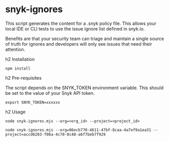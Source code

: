 # snyk-ignores

This script generates the content for a .snyk policy file. This allows your local IDE or CLI tests to use the issue ignore list defined in snyk.io.

Benefits are that your security team can triage and maintain a single source of truth for ignores and developers will only see issues that need their attention.

h2 Installation 

`npm install`

h2 Pre-requisites

The script depends on the SNYK_TOKEN environment variable. This should be set to the value of your Snyk API token.

`export SNYK_TOKEN=xxxxxx`

h2 Usage

`node snyk-ignores.mjs --org=<org_id> --project=<project_id>`

`node snyk-ignores.mjs --org=86ecb770-4611-47bf-8caa-4a7ef9a1ea31 --project=accd6203-f06a-4c70-8c48-a6f7beb7f929`
